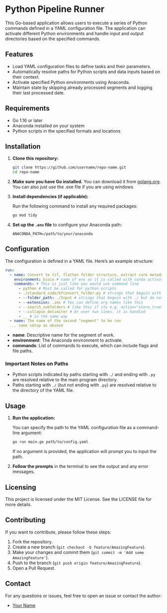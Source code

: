 # Python Pipeline Runner
This Go-based application allows users to execute a series of Python commands defined in a YAML configuration file. The application can activate different Python environments and handle input and output directories based on the specified commands.

## Features
- Load YAML configuration files to define tasks and their parameters.
- Automatically resolve paths for Python scripts and data inputs based on their context.
- Activate specified Python environments using Anaconda.
- Maintain state by skipping already processed segments and logging their last processed date.

## Requirements

- Go 1.16 or later
- Anaconda installed on your system
- Python scripts in the specified formats and locations

## Installation

1. **Clone this repository:**

   ```bash
   git clone https://github.com/username/repo-name.git
   cd repo-name
   ```

2. **Make sure you have Go installed.** You can download it from [golang.org](https://golang.org/dl/). You can also just use the .exe file if you are using windows

3. **Install dependencies (if applicable):**

   Run the following command to install any required packages:

   ```bash
   go mod tidy
   ```

4. **Set up the `.env` file** to configure your Anaconda path:

   ```plaintext
   ANACONDA_PATH=/path/to/your/anaconda
   ```

## Configuration

The configuration is defined in a YAML file. Here’s an example structure:

```yaml
run:
  - name: Convert to tif, flatten folder structure, extract core metadata
    environment: bioio # name of env as it is called with conda activate ... If you write "base" conda activate is skipped 
    commands: # This is just like you would use command line 
      - python # Must be called for python scripts
      - ./standard_code/bfconvert_folder.py # strings that beguin with ./ and end with .py are defined as relative to run_pipeline
      - --folder_path: ./Input # strings that beguin with ./ but do not end with .py are defined as relative to .yaml paths
      - --extension: .ims # You can define arg names like this
      - --search_subfolders # like this if its e.g. action="store_true"
      - --collapse_delimiter # Or over two lines. it is handled
      - __ # in the same way
  - name: The name of the second "segment" to be run
  ... same setup as abvove
```

- **name**: Descriptive name for the segment of work.
- **environment**: The Anaconda environment to activate.
- **commands**: List of commands to execute, which can include flags and file paths.

### Important Notes on Paths
- Python scripts indicated by paths starting with `./` and ending with `.py` are resolved relative to the main program directory.
- Paths starting with `./` (but not ending with `.py`) are resolved relative to the directory of the YAML file.

## Usage

1. **Run the application:**

   You can specify the path to the YAML configuration file as a command-line argument:

   ```bash
   go run main.go path/to/config.yaml
   ```

   If no argument is provided, the application will prompt you to input the path.

2. **Follow the prompts** in the terminal to see the output and any error messages.

## Licensing

This project is licensed under the MIT License. See the LICENSE file for more details.

## Contributing

If you want to contribute, please follow these steps:

1. Fork the repository.
2. Create a new branch (`git checkout -b feature/AmazingFeature`).
3. Make your changes and commit them (`git commit -m 'Add some AmazingFeature'`).
4. Push to the branch (`git push origin feature/AmazingFeature`).
5. Open a Pull Request.

## Contact

For any questions or issues, feel free to open an issue or contact the author:

- [Your Name](mailto:oodegard@gmail.com)
